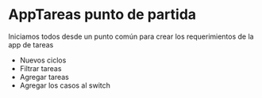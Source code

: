 # AppTareas punto de partida
Iniciamos todos desde un punto común para crear los requerimientos de la app de tareas

- Nuevos ciclos
- Filtrar tareas
- Agregar tareas
- Agregar los casos al switch